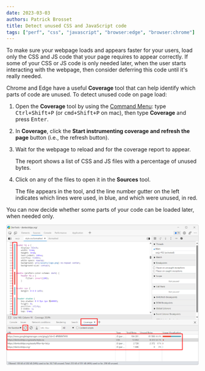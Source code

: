 ```yaml
---
date: 2023-03-03
authors: Patrick Brosset
title: Detect unused CSS and JavaScript code
tags: ["perf", "css", "javascript", "browser:edge", "browser:chrome"]
---
```


To make sure your webpage loads and appears faster for your users, load only the CSS and JS code that your page requires to appear correctly. If some of your CSS or JS code is only needed later, when the user starts interacting with the webpage, then consider deferring this code until it's really needed.

Chrome and Edge have a useful **Coverage** tool that can help identify which parts of code are unused. To detect unused code on page load:

1. Open the **Coverage** tool by using the [Command Menu](/tips/en/execute-commands/): type <kbd>Ctrl+Shift+P</kbd> (or <kbd>cmd+Shift+P</kbd> on mac), then type **Coverage** and press <kbd>Enter</kbd>.

1. In **Coverage**, click the **Start instrumenting coverage and refresh the page** button (i.e., the refresh button).

1. Wait for the webpage to reload and for the coverage report to appear.

    The report shows a list of CSS and JS files with a percentage of unused bytes.

1. Click on any of the files to open it in the **Sources** tool.

    The file appears in the tool, and the line number gutter on the left indicates which lines were used, in blue, and which were unused, in red.

You can now decide whether some parts of your code can be loaded later, when needed only.

![Edge DevTools, with the Coverage tool in the drawer, showing a list of files, and the Sources tool in the main panel, showing one of the files with red and blue bars in the gutter, which indicates which lines are unused vs. used](/assets/img/detect-unused-code.png)
